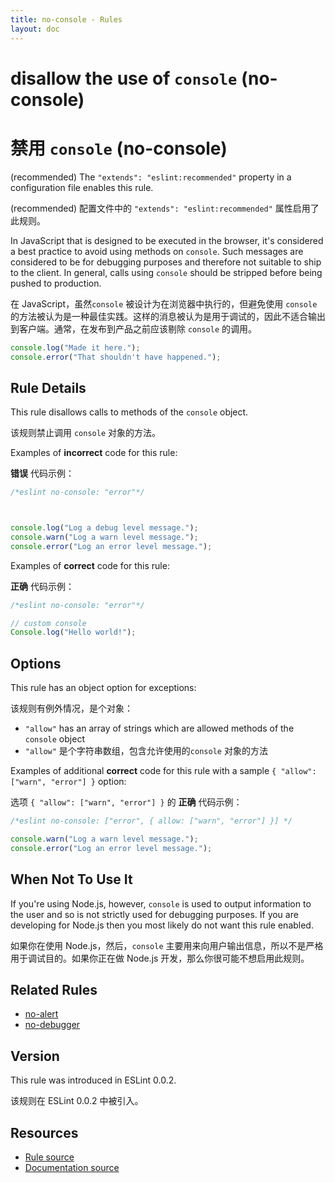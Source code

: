 ```yaml
---
title: no-console - Rules
layout: doc
---
```

<!-- Note: No pull requests accepted for this file. See README.md in the root directory for details. -->

# disallow the use of `console` (no-console)

# 禁用 `console` (no-console)

(recommended) The `"extends": "eslint:recommended"` property in a configuration file enables this rule.

(recommended) 配置文件中的 `"extends": "eslint:recommended"` 属性启用了此规则。

In JavaScript that is designed to be executed in the browser, it's considered a best practice to avoid using methods on `console`. Such messages are considered to be for debugging purposes and therefore not suitable to ship to the client. In general, calls using `console` should be stripped before being pushed to production.

在 JavaScript，虽然`console` 被设计为在浏览器中执行的，但避免使用 `console` 的方法被认为是一种最佳实践。这样的消息被认为是用于调试的，因此不适合输出到客户端。通常，在发布到产品之前应该剔除 `console` 的调用。

```js
console.log("Made it here.");
console.error("That shouldn't have happened.");
```

## Rule Details

This rule disallows calls to methods of the `console` object.

该规则禁止调用 `console` 对象的方法。

Examples of **incorrect** code for this rule:

**错误** 代码示例：

```js
/*eslint no-console: "error"*/



console.log("Log a debug level message.");
console.warn("Log a warn level message.");
console.error("Log an error level message.");
```

Examples of **correct** code for this rule:

**正确** 代码示例：

```js
/*eslint no-console: "error"*/

// custom console
Console.log("Hello world!");
```

## Options

This rule has an object option for exceptions:

该规则有例外情况，是个对象：

* `"allow"` has an array of strings which are allowed methods of the `console` object
* `"allow"` 是个字符串数组，包含允许使用的`console` 对象的方法

Examples of additional **correct** code for this rule with a sample `{ "allow": ["warn", "error"] }` option:

选项 `{ "allow": ["warn", "error"] }` 的 **正确** 代码示例：

```js
/*eslint no-console: ["error", { allow: ["warn", "error"] }] */

console.warn("Log a warn level message.");
console.error("Log an error level message.");
```

## When Not To Use It

If you're using Node.js, however, `console` is used to output information to the user and so is not strictly used for debugging purposes. If you are developing for Node.js then you most likely do not want this rule enabled.

如果你在使用 Node.js，然后，`console` 主要用来向用户输出信息，所以不是严格用于调试目的。如果你正在做 Node.js 开发，那么你很可能不想启用此规则。

## Related Rules

* [no-alert](no-alert)
* [no-debugger](no-debugger)

## Version

This rule was introduced in ESLint 0.0.2.

该规则在 ESLint 0.0.2 中被引入。

## Resources

* [Rule source](https://github.com/eslint/eslint/tree/master/lib/rules/no-console.js)
* [Documentation source](https://github.com/eslint/eslint/tree/master/docs/rules/no-console.md)
